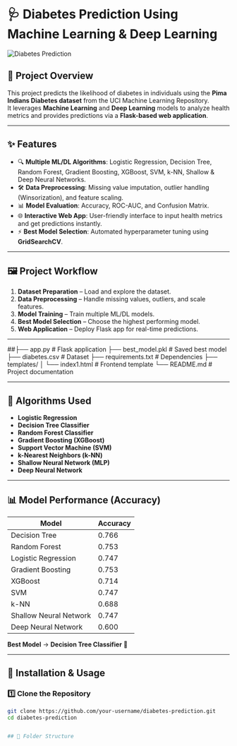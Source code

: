 # 🩺 Diabetes Prediction Using Machine Learning & Deep Learning  

![Diabetes Prediction](https://st4.depositphotos.com/7862542/38187/i/450/depositphotos_381875046-stock-photo-world-diabetes-day-november-blue.jpg)  

## 📌 Project Overview  
This project predicts the likelihood of diabetes in individuals using the **Pima Indians Diabetes dataset** from the UCI Machine Learning Repository.  
It leverages **Machine Learning** and **Deep Learning** models to analyze health metrics and provides predictions via a **Flask-based web application**.  

---

## ✨ Features  
- 🔍 **Multiple ML/DL Algorithms**: Logistic Regression, Decision Tree, Random Forest, Gradient Boosting, XGBoost, SVM, k-NN, Shallow & Deep Neural Networks.  
- 🛠 **Data Preprocessing**: Missing value imputation, outlier handling (Winsorization), and feature scaling.  
- 📊 **Model Evaluation**: Accuracy, ROC-AUC, and Confusion Matrix.  
- 🌐 **Interactive Web App**: User-friendly interface to input health metrics and get predictions instantly.  
- ⚡ **Best Model Selection**: Automated hyperparameter tuning using **GridSearchCV**.  

---

## 🖼 Project Workflow  
1. **Dataset Preparation** – Load and explore the dataset.  
2. **Data Preprocessing** – Handle missing values, outliers, and scale features.  
3. **Model Training** – Train multiple ML/DL models.  
4. **Best Model Selection** – Choose the highest performing model.  
5. **Web Application** – Deploy Flask app for real-time predictions.  

---
##├── app.py # Flask application
├── best_model.pkl # Saved best model
├── diabetes.csv # Dataset
├── requirements.txt # Dependencies
├── templates/
│ └── index1.html # Frontend template
└── README.md # Project documentation


---

## 🧠 Algorithms Used  
- **Logistic Regression**  
- **Decision Tree Classifier**  
- **Random Forest Classifier**  
- **Gradient Boosting (XGBoost)**  
- **Support Vector Machine (SVM)**  
- **k-Nearest Neighbors (k-NN)**  
- **Shallow Neural Network (MLP)**  
- **Deep Neural Network**  

---

## 📊 Model Performance (Accuracy)  
| Model                    | Accuracy |
|--------------------------|----------|
| Decision Tree            | 0.766    |
| Random Forest            | 0.753    |
| Logistic Regression      | 0.747    |
| Gradient Boosting        | 0.753    |
| XGBoost                  | 0.714    |
| SVM                      | 0.747    |
| k-NN                     | 0.688    |
| Shallow Neural Network   | 0.747    |
| Deep Neural Network      | 0.600    |

**Best Model** → **Decision Tree Classifier** 🎯  

---

## 🚀 Installation & Usage  

### 1️⃣ Clone the Repository  
```bash
git clone https://github.com/your-username/diabetes-prediction.git
cd diabetes-prediction


## 📂 Folder Structure  
